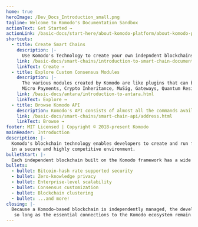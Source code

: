 ```yaml
---
home: true
heroImage: /Dev_Docs_Introduction_small.png
tagline: Welcome to Komodo's Documentation Sandbox
actionText: Get Started →
actionLink: /basic-docs/start-here/about-komodo-platform/about-komodo-platform.html
shortcuts:
  - title: Create Smart Chains
    description: |-
      Use Komodo's Technology to create your own indepndent blockchains. Customizations available include: Coin emission, PoW/PoS, Privacy, Antara modules and many more...
    link: /basic-docs/smart-chains/introduction-to-smart-chain-documentation.html
    linkText: Create →
  - title: Explore Custom Consensus Modules
    description: |-
      The various modules created by Komodo are like plugins that can be enabled at the time of creating an assetchain. The features they add include: Tokens, Oracles, Provable RNG for use in other applications,
      Micro Payments, Crypto Inheritance, MuSig, Gateways, Quantum Resistant Dilithium signing ......
    link: /basic-docs/antara/introduction-to-antara.html
    linkText: Explore →
  - title: Browse Komodo API
    description: Komodo's API consists of almost all the commands available in Bitcoin version 0.14 and many other useful RPC that are specific to the Komodo ecosystem.
    link: /basic-docs/smart-chains/smart-chain-api/address.html
    linkText: Browse →
footer: MIT Licensed | Copyright © 2018-present Komodo
mainHeader: Introduction
description: |-
  Komodo's blockchain technology enables developers to create and run fully independent blockchains 
  in a secure and highly competitive environment.
bulletStart: |-
  Each independent blockchain built on the Komodo framework has a wide range of capabilities, including:
bullets:
  - bullet: Bitcoin-hash rate supported security
  - bullet: Zero-knowledge privacy
  - bullet: Enterprise-level scalability
  - bullet: Consensus customization
  - bullet: Blockchain clustering
  - bullet: ...and more!
closing: |-
  Because a Komodo-based blockchain is independently managed, the developer has complete freedom,
   so long as the essential connections to the Komodo ecosystem remain.
---
```


